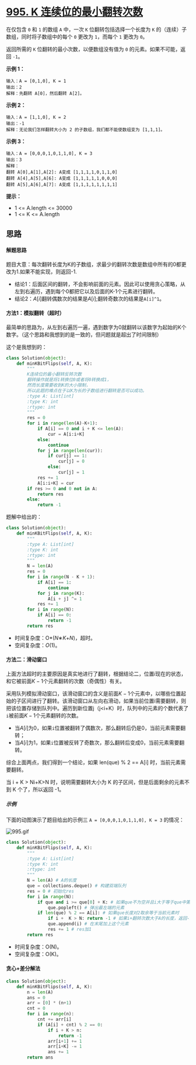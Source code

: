 # [995. K 连续位的最小翻转次数](https://leetcode-cn.com/problems/minimum-number-of-k-consecutive-bit-flips/)

在仅包含 `0` 和 `1` 的数组 `A` 中，一次 `K` 位翻转包括选择一个长度为 `K` 的（连续）子数组，同时将子数组中的每个 `0` 更改为 `1`，而每个 `1` 更改为 `0`。

返回所需的 `K` 位翻转的最小次数，以便数组没有值为 `0` 的元素。如果不可能，返回 `-1`。

 

**示例 1：**

```
输入：A = [0,1,0], K = 1
输出：2
解释：先翻转 A[0]，然后翻转 A[2]。
```

**示例 2：**

```
输入：A = [1,1,0], K = 2
输出：-1
解释：无论我们怎样翻转大小为 2 的子数组，我们都不能使数组变为 [1,1,1]。
```

**示例 3：**

```
输入：A = [0,0,0,1,0,1,1,0], K = 3
输出：3
解释：
翻转 A[0],A[1],A[2]: A变成 [1,1,1,1,0,1,1,0]
翻转 A[4],A[5],A[6]: A变成 [1,1,1,1,1,0,0,0]
翻转 A[5],A[6],A[7]: A变成 [1,1,1,1,1,1,1,1]
```

**提示：**

- 1 <= A.length <= 30000
- 1 <= K <= A.length

## 思路

#### 解题思路

题目大意：每次翻转长度为K的子数组，求最少的翻转次数是数组中所有的0都更改为1.如果不能实现，则返回-1.

- 结论1：后面区间的翻转，不会影响前面的元素。因此可以使用贪心策略，从左到右遍历，遇到每个0都把它以及后面的K-1个元素进行翻转。
- 结论2：$A[i]$翻转偶数次的结果是$A[i]$;翻转奇数次的结果是`A[i]^1`。

#### 方法1：模拟翻转（超时）

最简单的思路为，从左到右遍历一遍，遇到数字为0就翻转以该数字为起始的K个数字。（这个思路和我想到的是一致的，但问题就是超出了时间限制）

这个是我想到的：

```python
class Solution(object):
    def minKBitFlips(self, A, K):
        """
        K连续位的最小翻转反转次数
        翻转操作就是将1转换位0或者将0转换成1，
        然而长度需要收到K的大小限制，
        所以此题的难点在于以K为长的子数组进行翻转是否可以成功。
        :type A: List[int]
        :type K: int
        :rtype: int
        """
        res = 0
        for i in range(len(A)-K+1):
            if A[i] == 0 and i + K <= len(A):
                cur = A[i:i+K]
            else:
                continue
            for j in range(len(cur)):
                if cur[j] == 1:
                    cur[j] = 0
                else:
                    cur[j] = 1
            res += 1
            A[i:i+K] = cur
        if res >= 0 and 0 not in A:
            return res
        else:
            return -1
```

题解中给出的：

```python
class Solution(object):
    def minKBitFlips(self, A, K):
        """
        :type A: List[int]
        :type K: int
        :rtype: int
        """
        N = len(A)
        res = 0
        for i in range(N - K + 1):
            if A[i] == 1:
                continue
            for j in range(K):
                A[i + j] ^= 1
            res += 1
        for i in range(N):
            if A[i] == 0:
                return -1
        return res
```

- 时间复杂度：O*(*N*∗*K*+*N*)，超时。
- 空间复杂度：*O*(1)。

#### 方法二：滑动窗口

上面方法超时的主要原因是真实地进行了翻转，根据结论二，位置$i$现在的状态，和它被前面$K-1$个元素翻转的次数（奇偶性）有关。

采用队列模拟滑动窗口，该滑动窗口的含义是前面$K-1$个元素中，以哪些位置起始的子区间进行了翻转。该滑动窗口从左向右滑动，如果当前位置i需要翻转，则把该位置存储到队列中。遍历到新位置j（j<i+K）时，队列中的元素的个数代表了`i`被前面$K-1$个元素翻转的次数。

- 当$A[i]$为0，如果`i`位置被翻转了偶数次，那么翻转后仍是0，当前元素需要翻转；
- 当$A[i]$为1，如果`i`位置被反转了奇数次，那么翻转后变成0，当前元素需要翻转。

综合上面两点，我们得到一个结论，如果 len(que) % 2 == A[i] 时，当前元素需要翻转。

当 i + K > Ni+K>N 时，说明需要翻转大小为 K 的子区间，但是后面剩余的元素不到 K 个了，所以返回 -1。

##### 示例

下面的动图演示了题目给出的示例三 `A = [0,0,0,1,0,1,1,0], K = 3` 的情况：

![995.gif](../img/1613618561-CIjAhM-995.gif)

```python
class Solution(object):
    def minKBitFlips(self, A, K):
        """
        :type A: List[int]
        :type K: int
        :rtype: int
        """
        N = len(A) # A的长度
        que = collections.deque() # 构建双端队列
        res = 0 # 初始化res
        for i in range(N):
            if que and i >= que[0] + K:	# 如果que不为空并且i大于等于que中第一个元素加上翻转次数
                que.popleft() # 弹出最左端的元素
            if len(que) % 2 == A[i]: # 如果que长度对2取余等于当前元素时
                if i +  K > N: return -1 # 如果i+翻转次数大于A的长度，返回-1，即无法实现。
                que.append(i) # 在末尾加上这个元素
                res += 1 # res加1
        return res
```

- 时间复杂度：O(N)。
- 空间复杂度：O(K)。

#### 贪心+差分解法

```python
class Solution(object):
    def minKBitFlips(self, A, K):
        n = len(A)
        ans = 0
        arr = [0] * (n+1)
        cnt = 0
        for i in range(n):
            cnt += arr[i]
            if (A[i] + cnt) % 2 == 0:
                if i + K > n:
                    return -1
                arr[i+1] += 1
                arr[i+K] -= 1
                ans += 1
        return ans
```

